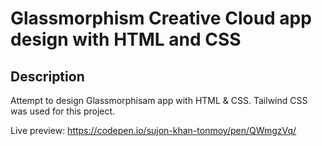 # Glassmorphism Creative Cloud app design with HTML and CSS

## Description

Attempt to design Glassmorphisam app with HTML & CSS. Tailwind CSS was used for this project.

Live preview: <https://codepen.io/sujon-khan-tonmoy/pen/QWmgzVq/>
